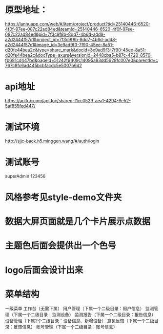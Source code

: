 # 原型地址：
https://lanhuapp.com/web/#/item/project/product?tid=25140446-6520-4f0f-97ee-087c22ad84ed&teamId=25140446-6520-4f0f-97ee-087c22ad84ed&pid=7f3c9f8b-8dd7-4b6d-add8-a2d2444f57c1&project_id=7f3c9f8b-8dd7-4b6d-add8-a2d2444f57c1&image_id=3e9ad9f3-7f90-45ee-8a51-d20fe44bea2c&type=share_mark&docId=3e9ad9f3-7f90-45ee-8a51-d20fe44bea2c&docType=axure&versionId=2448cba5-b87c-4720-8570-fb681cd447bd&pageId=51242f9409c14095a93dd5628fc007e0&parentId=c767c8fc6ad445bcbfacdc5e5007b6d2
# api地址
https://apifox.com/apidoc/shared-f1cc0529-aea1-4294-9e52-5af855fed447/
# 测试环境
http://sjjc-back.h5.minggen.wang/#/auth/login
# 测试账号
superAdmin
123456
# 风格参考见style-demo文件夹
# 数据大屏页面就是几个卡片展示点数据
# 主题色后面会提供出一个色号
# logo后面会设计出来
# 菜单结构
一级菜单
工作台（无需下属）
用户管理（下属一个二级目录：用户信息）
监测管理（下属一个二级目录：监测设备）
监测报告（下属一个二级目录：报告信息）
设备管理（下属2个二级目录：设备信息、新增设备）
意见反馈（下属一个二级目录：反馈信息）
账号管理（下属一个二级目录：账号信息）
